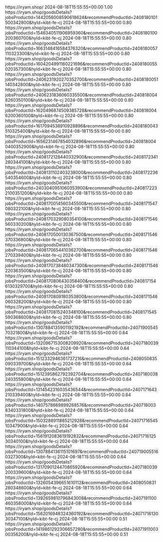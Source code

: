 <?xml version="1.0" encoding="UTF-8"?>
<urlset
      xmlns="http://www.sitemaps.org/schemas/sitemap/0.9"
      xmlns:xsi="http://www.w3.org/2001/XMLSchema-instance"
      xsi:schemaLocation="http://www.sitemaps.org/schemas/sitemap/0.9
            http://www.sitemaps.org/schemas/sitemap/0.9/sitemap.xsd">
<!-- created with Free Online Sitemap Generator www.xml-sitemaps.com -->


<url>
  <loc>https://iryam.shop/</loc>
  <lastmod>2024-08-18T15:55:55+00:00</lastmod>
  <priority>1.00</priority>
</url>
<url>
  <loc>https://iryam.shop/goodsDetails?jobsProductId=1442056008590618624&amp;recommendProductId=2408180101500342800&amp;hyId=kibt-fe-cj</loc>
  <lastmod>2024-08-18T15:55:55+00:00</lastmod>
  <priority>0.80</priority>
</url>
<url>
  <loc>https://iryam.shop/goodsDetails?jobsProductId=1546340511906959360&amp;recommendProductId=2408180100200360700&amp;hyId=kibt-fe-cj</loc>
  <lastmod>2024-08-18T15:55:55+00:00</lastmod>
  <priority>0.80</priority>
</url>
<url>
  <loc>https://iryam.shop/goodsDetails?jobsProductId=1663148416584376320&amp;recommendProductId=2408180057110323300&amp;hyId=kibt-fe-cj</loc>
  <lastmod>2024-08-18T15:55:55+00:00</lastmod>
  <priority>0.80</priority>
</url>
<url>
  <loc>https://iryam.shop/goodsDetails?jobsProductId=1604204991160221696&amp;recommendProductId=2408180055020357300&amp;hyId=kibt-fe-cj</loc>
  <lastmod>2024-08-18T15:55:55+00:00</lastmod>
  <priority>0.80</priority>
</url>
<url>
  <loc>https://iryam.shop/goodsDetails?jobsProductId=2406231920270352700&amp;recommendProductId=2408180051140342800&amp;hyId=kibt-fe-cj</loc>
  <lastmod>2024-08-18T15:55:55+00:00</lastmod>
  <priority>0.80</priority>
</url>
<url>
  <loc>https://iryam.shop/goodsDetails?jobsProductId=2406231836060335500&amp;recommendProductId=2408180048260350100&amp;hyId=kibt-fe-cj</loc>
  <lastmod>2024-08-18T15:55:55+00:00</lastmod>
  <priority>0.80</priority>
</url>
<url>
  <loc>https://iryam.shop/goodsDetails?jobsProductId=1620496874509385728&amp;recommendProductId=2408180046200360100&amp;hyId=kibt-fe-cj</loc>
  <lastmod>2024-08-18T15:55:55+00:00</lastmod>
  <priority>0.80</priority>
</url>
<url>
  <loc>https://iryam.shop/goodsDetails?jobsProductId=1617094538910928896&amp;recommendProductId=2408180043510325400&amp;hyId=kibt-fe-cj</loc>
  <lastmod>2024-08-18T15:55:55+00:00</lastmod>
  <priority>0.80</priority>
</url>
<url>
  <loc>https://iryam.shop/goodsDetails?jobsProductId=1656231467854032896&amp;recommendProductId=2408180040400352900&amp;hyId=kibt-fe-cj</loc>
  <lastmod>2024-08-18T15:55:55+00:00</lastmod>
  <priority>0.80</priority>
</url>
<url>
  <loc>https://iryam.shop/goodsDetails?jobsProductId=2408172128440332900&amp;recommendProductId=2408172341280344100&amp;hyId=kibt-fe-cj</loc>
  <lastmod>2024-08-18T15:55:55+00:00</lastmod>
  <priority>0.80</priority>
</url>
<url>
  <loc>https://iryam.shop/goodsDetails?jobsProductId=2408131102403238000&amp;recommendProductId=2408172236540354600&amp;hyId=kibt-fe-cj</loc>
  <lastmod>2024-08-18T15:55:55+00:00</lastmod>
  <priority>0.80</priority>
</url>
<url>
  <loc>https://iryam.shop/goodsDetails?jobsProductId=2403040951060353900&amp;recommendProductId=2408172232100351200&amp;hyId=kibt-fe-cj</loc>
  <lastmod>2024-08-18T15:55:55+00:00</lastmod>
  <priority>0.80</priority>
</url>
<url>
  <loc>https://iryam.shop/goodsDetails?jobsProductId=2408170014560345500&amp;recommendProductId=2408171547080322100&amp;hyId=kibt-fe-cj</loc>
  <lastmod>2024-08-18T15:55:55+00:00</lastmod>
  <priority>0.80</priority>
</url>
<url>
  <loc>https://iryam.shop/goodsDetails?jobsProductId=2408170329080354100&amp;recommendProductId=2408171546560330200&amp;hyId=kibt-fe-cj</loc>
  <lastmod>2024-08-18T15:55:55+00:00</lastmod>
  <priority>0.80</priority>
</url>
<url>
  <loc>https://iryam.shop/goodsDetails?jobsProductId=2408170500130367500&amp;recommendProductId=2408171546370336800&amp;hyId=kibt-fe-cj</loc>
  <lastmod>2024-08-18T15:55:55+00:00</lastmod>
  <priority>0.80</priority>
</url>
<url>
  <loc>https://iryam.shop/goodsDetails?jobsProductId=2408170654410362700&amp;recommendProductId=2408171546270339400&amp;hyId=kibt-fe-cj</loc>
  <lastmod>2024-08-18T15:55:55+00:00</lastmod>
  <priority>0.80</priority>
</url>
<url>
  <loc>https://iryam.shop/goodsDetails?jobsProductId=2408170738480347300&amp;recommendProductId=2408171546220363500&amp;hyId=kibt-fe-cj</loc>
  <lastmod>2024-08-18T15:55:55+00:00</lastmod>
  <priority>0.80</priority>
</url>
<url>
  <loc>https://iryam.shop/goodsDetails?jobsProductId=2408170806430358400&amp;recommendProductId=2408171546130329700&amp;hyId=kibt-fe-cj</loc>
  <lastmod>2024-08-18T15:55:55+00:00</lastmod>
  <priority>0.80</priority>
</url>
<url>
  <loc>https://iryam.shop/goodsDetails?jobsProductId=2408170808180353800&amp;recommendProductId=2408171546060328200&amp;hyId=kibt-fe-cj</loc>
  <lastmod>2024-08-18T15:55:55+00:00</lastmod>
  <priority>0.80</priority>
</url>
<url>
  <loc>https://iryam.shop/goodsDetails?jobsProductId=2408170815240348100&amp;recommendProductId=2408171545590368600&amp;hyId=kibt-fe-cj</loc>
  <lastmod>2024-08-18T15:55:55+00:00</lastmod>
  <priority>0.80</priority>
</url>
<url>
  <loc>https://iryam.shop/goodsDetails?jobsProductId=1307884135901192192&amp;recommendProductId=2407190054570321800&amp;hyId=kibt-fe-cj</loc>
  <lastmod>2024-08-18T15:55:55+00:00</lastmod>
  <priority>0.64</priority>
</url>
<url>
  <loc>https://iryam.shop/goodsDetails?jobsProductId=1320967153008209920&amp;recommendProductId=2407180039110344100&amp;hyId=kibt-fe-cj</loc>
  <lastmod>2024-08-18T15:55:55+00:00</lastmod>
  <priority>0.64</priority>
</url>
<url>
  <loc>https://iryam.shop/goodsDetails?jobsProductId=1512332946361737216&amp;recommendProductId=2408050835090339700&amp;hyId=kibt-fe-cj</loc>
  <lastmod>2024-08-18T15:55:55+00:00</lastmod>
  <priority>0.64</priority>
</url>
<url>
  <loc>https://iryam.shop/goodsDetails?jobsProductId=1512395862792392704&amp;recommendProductId=2407180038240355800&amp;hyId=kibt-fe-cj</loc>
  <lastmod>2024-08-18T15:55:55+00:00</lastmod>
  <priority>0.64</priority>
</url>
<url>
  <loc>https://iryam.shop/goodsDetails?jobsProductId=1314542316035436544&amp;recommendProductId=2407171643210339400&amp;hyId=kibt-fe-cj</loc>
  <lastmod>2024-08-18T15:55:55+00:00</lastmod>
  <priority>0.64</priority>
</url>
<url>
  <loc>https://iryam.shop/goodsDetails?jobsProductId=1407578669899288576&amp;recommendProductId=2407180038340331800&amp;hyId=kibt-fe-cj</loc>
  <lastmod>2024-08-18T15:55:55+00:00</lastmod>
  <priority>0.64</priority>
</url>
<url>
  <loc>https://iryam.shop/goodsDetails?jobsProductId=1503288911865212928&amp;recommendProductId=2407171654510347900&amp;hyId=kibt-fe-cj</loc>
  <lastmod>2024-08-18T15:55:55+00:00</lastmod>
  <priority>0.64</priority>
</url>
<url>
  <loc>https://iryam.shop/goodsDetails?jobsProductId=1561912083619192832&amp;recommendProductId=2407171612530340100&amp;hyId=kibt-fe-cj</loc>
  <lastmod>2024-08-18T15:55:55+00:00</lastmod>
  <priority>0.64</priority>
</url>
<url>
  <loc>https://iryam.shop/goodsDetails?jobsProductId=1307884136115101697&amp;recommendProductId=2407190055160327300&amp;hyId=kibt-fe-cj</loc>
  <lastmod>2024-08-18T15:55:55+00:00</lastmod>
  <priority>0.64</priority>
</url>
<url>
  <loc>https://iryam.shop/goodsDetails?jobsProductId=1317090124470865920&amp;recommendProductId=2407180039200339600&amp;hyId=kibt-fe-cj</loc>
  <lastmod>2024-08-18T15:55:55+00:00</lastmod>
  <priority>0.64</priority>
</url>
<url>
  <loc>https://iryam.shop/goodsDetails?jobsProductId=1326054396651610112&amp;recommendProductId=2408050831280348600&amp;hyId=kibt-fe-cj</loc>
  <lastmod>2024-08-18T15:55:55+00:00</lastmod>
  <priority>0.64</priority>
</url>
<url>
  <loc>https://iryam.shop/goodsDetails?jobsProductId=1392659810796843008&amp;recommendProductId=2407191100460358000&amp;hyId=kibt-fe-cj</loc>
  <lastmod>2024-08-18T15:55:55+00:00</lastmod>
  <priority>0.64</priority>
</url>
<url>
  <loc>https://iryam.shop/goodsDetails?jobsProductId=1562016948324360192&amp;recommendProductId=2407171613030347100&amp;hyId=kibt-fe-cj</loc>
  <lastmod>2024-08-18T15:55:55+00:00</lastmod>
  <priority>0.51</priority>
</url>
<url>
  <loc>https://iryam.shop/goodsDetails?jobsProductId=1419861292306657280&amp;recommendProductId=2407191100300356200&amp;hyId=kibt-fe-cj</loc>
  <lastmod>2024-08-18T15:55:55+00:00</lastmod>
  <priority>0.51</priority>
</url>


</urlset>
